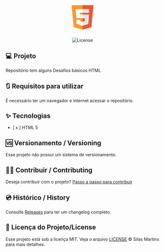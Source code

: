 <h1 align="center">
  <img alt="Desafios HTML" height="80" title="Plant Manager" src="./image.png" />
</h1>

<p align="center">
  <img alt="License" src="https://img.shields.io/github/license/silasfmartins/desafios-html">
</p>

## 💻 Projeto
Repositório tem alguns Desafios básicos HTML

## 🔃 Requisitos para utilizar

É necessário ter um navegador e internet acessar o repositório.

## ✨ Tecnologias

-   [ x ] HTML 5

## 🆚 Versionamento / Versioning

Esse projeto não possui um sistema de versionamento.

## 👨‍💻 Contribuir / Contributing

Deseja contribuir com o projeto? [Passo a passo para contribuir](https://github.com/silasfmartins/desafios-html/blob/master/Contributing.md)

## 💿 Histórico / History

Consulte [Releases](https://github.com/silasfmartins/desafios-html/releases) para ter um changelog completo.

## 📄 Licença do Projeto/License

Esse projeto está sob a licença MIT. Veja o arquivo [LICENSE](https://github.com/silasfmartins/theme-switcher/blob/main/LICENSE) © Silas Martins para mais detalhes.

<br />
